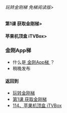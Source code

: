 ###### 玩转金刚梯 免梯阅读版>
#### 第1课 获取金刚梯>
#### 苹果机顶盒 iTVBox>

### 金刚App梯

- 什么是[ 金刚App梯 ](https://github.com/a2zitpro/web/blob/master/LadderFree/kkDictionary/KKLadderAPP.md)？
- 稍晚发布


#### 返回到
- [玩转金刚梯](https://github.com/a2zitpro/web/blob/master/LadderFree/main.md)
- [第1课 获取金刚梯](https://github.com/a2zitpro/web/blob/master/LadderFree/LadderGet/LadderGet.md)
- [114、苹果机顶盒 iTVBox](https://github.com/a2zitpro/web/blob/master/LadderFree/LadderGet/Apple/TVBox/TVBox.md)






